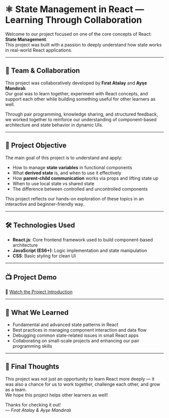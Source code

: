 # ⚛️ State Management in React — Learning Through Collaboration

Welcome to our project focused on one of the core concepts of React: **State Management**.  
This project was built with a passion to deeply understand how state works in real-world React applications.

---

## 👥 Team & Collaboration

This project was collaboratively developed by **Fırat Atalay** and **Ayşe Mandıralı**.  
Our goal was to learn together, experiment with React concepts, and support each other while building something useful for other learners as well.

Through pair programming, knowledge sharing, and structured feedback, we worked together to reinforce our understanding of component-based architecture and state behavior in dynamic UIs.

---

## 🎯 Project Objective

The main goal of this project is to understand and apply:

- How to manage **state variables** in functional components
- What **derived state** is, and when to use it effectively
- How **parent-child communication** works via props and lifting state up
- When to use local state vs shared state
- The difference between controlled and uncontrolled components

This project reflects our hands-on exploration of these topics in an interactive and beginner-friendly way.

---

## 🛠️ Technologies Used

- **React.js**: Core frontend framework used to build component-based architecture
- **JavaScript (ES6+)**: Logic implementation and state manipulation
- **CSS**: Basic styling for clean UI

---

## 📺 Project Demo

🎥 [Watch the Project Introduction](https://www.youtube.com/watch?v=dWbUbdajXhk)

---

## 🧠 What We Learned

- Fundamental and advanced state patterns in React
- Best practices in managing component interaction and data flow
- Debugging common state-related issues in small React apps
- Collaborating on small-scale projects and enhancing our pair programming skills

---

## 💬 Final Thoughts

This project was not just an opportunity to learn React more deeply — it was also a chance for us to work together, challenge each other, and grow as a team.  
We hope this project helps other learners as well!

Thanks for checking it out!  
*— Fırat Atalay & Ayşe Mandıralı*
